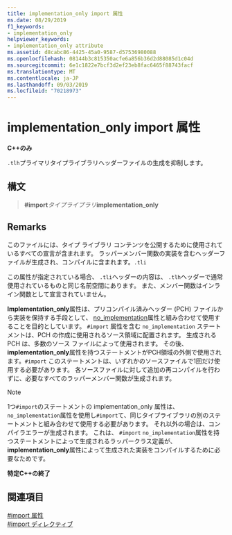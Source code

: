 ```yaml
---
title: implementation_only import 属性
ms.date: 08/29/2019
f1_keywords:
- implementation_only
helpviewer_keywords:
- implementation_only attribute
ms.assetid: d8cabc86-4425-45a0-9587-d57536980088
ms.openlocfilehash: 08144b3c815350acfe6a856b36d2d88085d1c04d
ms.sourcegitcommit: 6e1c1822e7bcf3d2ef23eb8fac6465f88743facf
ms.translationtype: MT
ms.contentlocale: ja-JP
ms.lasthandoff: 09/03/2019
ms.locfileid: "70218973"
---
```

# <a name="implementation_only-import-attribute"></a>implementation_only import 属性

**C++のみ**

`.tlh`プライマリタイプライブラリヘッダーファイルの生成を抑制します。

## <a name="syntax"></a>構文

> **#import***タイプライブラリ***implementation_only**

## <a name="remarks"></a>Remarks

このファイルには、タイプ ライブラリ コンテンツを公開するために使用されているすべての宣言が含まれます。 ラッパーメンバー関数の実装を含むヘッダーファイルが生成され、コンパイルに含まれます。`.tli`

この属性が指定されている場合、 `.tli`ヘッダーの内容は、 `.tlh`ヘッダーで通常使用されているものと同じ名前空間にあります。 また、メンバー関数はインライン関数として宣言されていません。

**Implementation_only**属性は、プリコンパイル済みヘッダー (PCH) ファイルから実装を保持する手段として、 [no_implementation](../preprocessor/no-implementation.md)属性と組み合わせて使用することを目的としています。 `#import` 属性を含む `no_implementation` ステートメントは、PCH の作成に使用されるソース領域に配置されます。 生成される PCH は、多数のソース ファイルによって使用されます。 その後、 **implementation_only**属性を持つステートメントがPCH領域の外側で使用されます。`#import` このステートメントは、いずれかのソースファイルで1回だけ使用する必要があります。 各ソースファイルに対して追加の再コンパイルを行わずに、必要なすべてのラッパーメンバー関数が生成されます。

> [!NOTE]
> 1つ`#import`のステートメントの implementation_only 属性は、 `no_implementation`属性を使用し`#import`て、同じタイプライブラリの別のステートメントと組み合わせて使用する必要があります。 それ以外の場合は、コンパイラエラーが生成されます。 これは、 `#import` `no_implementation`属性を持つステートメントによって生成されるラッパークラス定義が、 **implementation_only**属性によって生成された実装をコンパイルするために必要なためです。

**特定C++の終了**

## <a name="see-also"></a>関連項目

[#import 属性](../preprocessor/hash-import-attributes-cpp.md)\
[#import ディレクティブ](../preprocessor/hash-import-directive-cpp.md)
